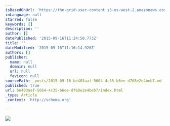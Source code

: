 ```yaml
---
isBasedOnUrl: 'https://the-grid-user-content.s3-us-west-2.amazonaws.com/3639d86b-f443-43d0-a216-75e74de9ac10.jpg'
inLanguage: null
starred: false
keywords: []
description: ''
author: []
datePublished: '2015-09-16T11:24:50.773Z'
title: ''
dateModified: '2015-09-16T11:16:14.926Z'
authors: []
publisher:
  name: null
  domain: null
  url: null
  favicon: null
sourcePath: _posts/2015-09-16-be403aaf-5664-4c35-b6ee-d768e2e4beb7.md
published: true
url: be403aaf-5664-4c35-b6ee-d768e2e4beb7/index.html
_type: Article
_context: 'http://schema.org'

---
```

![](https://the-grid-user-content.s3-us-west-2.amazonaws.com/3639d86b-f443-43d0-a216-75e74de9ac10.jpg)